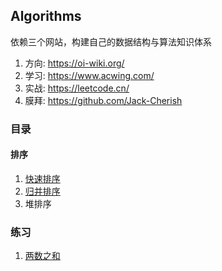 ## Algorithms

依赖三个网站，构建自己的数据结构与算法知识体系

1. 方向: https://oi-wiki.org/
2. 学习: https://www.acwing.com/
3. 实战: https://leetcode.cn/
4. 膜拜: https://github.com/Jack-Cherish



### 目录

#### 排序

1. [快速排序](https://github.com/XBoom/Algorithms/blob/main/Sort/%E5%BF%AB%E9%80%9F%E6%8E%92%E5%BA%8F.md)
2. [归并排序](https://github.com/XBoom/Algorithms/blob/main/Sort/%E5%BD%92%E5%B9%B6%E6%8E%92%E5%BA%8F.md)
3. 堆排序



### 练习

1. [两数之和](https://github.com/XBoom/Algorithms/blob/main/Array/Easy/%E4%B8%A4%E6%95%B0%E4%B9%8B%E5%92%8C.md)



